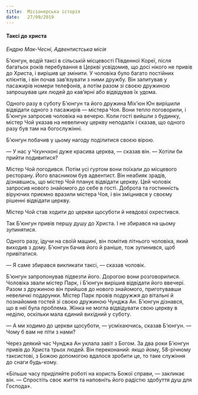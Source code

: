 ```yaml
---
title:  Місіонерська історія
date:   27/09/2019
---
```


#### Таксі до христа
_Ендрю Мак-Чесні, Адвентистська місія_

Б’юнгун, водій таксі в сільській місцевості Південної Кореї, після багатьох років перебування в Церкві усвідомив, що досі нікого не привів до Христа, і вирішив це змінити. У чоловіка було багато постійних клієнтів, і він почав зав’язувати з ними дружбу. Він запитував у пасажирів номери телефонів, а потім разом зі своєю дружиною запрошував цих людей до кав’ярні або відвідував їх удома.

Одного разу в суботу Б’юнгун та його дружина Міх’юн Юн вирішили відвідати одного з пасажирів — містера Чоя. Вони тепло поговорили, і Б’юнгун запросив чоловіка на вечерю. Коли гості вийшли з будинку, містер Чой указав на невеличку церкву неподалік і сказав, що одного разу був там на богослужінні.

Б’юнгун побачив у цьому нагоду поділитися своєю вірою.

— У нас у Чхунчхоні дуже красива церква, — сказав він. — Хотіли би прийти подивитися?

Містер Чой погодився. Потім усі гуртом вони поїхали до місцевого ресторану. Його власником був адвентист. Він неабияк зрадів, дізнавшись, що містер Чой планує відвідати церкву. Цей чоловік запросив нового знайомого до себе в гості. Доброта та гостинність віруючих приємно вразили містера Чоя, і він зміцнився у своєму рішенні відвідати церкву.

Містер Чой став ходити до церкви щосуботи й невдовзі охрестився.

Так Б’юнгун привів першу душу до Христа. І не збирався на цьому зупинятися.

Одного разу, їдучи на своїй машині, він помітив літнього чоловіка, який виходив з дому. Б’юнгун бачив його й раніше, тож зупинився, щоб привітатися.

— Я саме збирався викликати таксі, — сказав чоловік.

Б’юнгун запропонував підвезти його. Дорогою вони розговорилися. Чоловіка звали містер Парк, і Б’юнгун вирішив відвідати його ввечері. Разом з дружиною він прийшов до нового знайомого, приготувавши невеличкі подарунки. Містер Парк провів подружжя до вітальні й познайомив гостей зі своєю дружиною Чунджа Ан. Б’юнгун дізнався, що в неї була проблема. Жінка не могла відвідувати свою церкву в неділю, оскільки мала єдиний вихідний у суботу.

— А ми ходимо до церкви щосуботи, — усміхаючись, сказав Б’юнгун. — Чому б вам не піти з нами?

Через деякий час Чунджа Ан уклала завіт з Богом. За два роки Б’юнгун привів до Христа трьох людей. Він переконаний: якщо йому, 58-річному таксистові, з Божою допомогою вдалося зробити це, то таке служіння до снаги будь-кому.

«Більше часу приділяйте роботі на користь Божої справи, — закликає він. — Спростіть своє життя та наповніть його радістю здобуття душ для Господа».